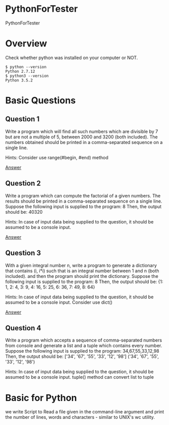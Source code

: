 # PythonForTester
PythonForTester

# Overview

Check whether python was installed on your computer or NOT.
```
$ python --version
Python 2.7.12
$ python3 --version
Python 3.5.2
```

# Basic Questions

## Question 1

Write a program which will find all such numbers which are divisible by 7 but are not a multiple of 5,
between 2000 and 3200 (both included).
The numbers obtained should be printed in a comma-separated sequence on a single line.

Hints: 
Consider use range(#begin, #end) method

[Answer](https://github.com/josdoaitran/PythonForTester/blob/master/BasicQuestions/Q1.py)
## Question 2
Write a program which can compute the factorial of a given numbers.
The results should be printed in a comma-separated sequence on a single line.
Suppose the following input is supplied to the program:
8
Then, the output should be:
40320

Hints:
In case of input data being supplied to the question, it should be assumed to be a console input.

[Answer](https://github.com/josdoaitran/PythonForTester/blob/master/BasicQuestions/Q2.py)


## Question 3

With a given integral number n, write a program to generate a dictionary that contains (i, i*i) such that is an integral number between 1 and n (both included). and then the program should print the dictionary.
Suppose the following input is supplied to the program:
8
Then, the output should be:
{1: 1, 2: 4, 3: 9, 4: 16, 5: 25, 6: 36, 7: 49, 8: 64}

Hints:
In case of input data being supplied to the question, it should be assumed to be a console input.
Consider use dict()

[Answer](https://github.com/josdoaitran/PythonForTester/blob/master/BasicQuestions/Q3.py)

## Question 4
Write a program which accepts a sequence of comma-separated numbers from console and generate a list and a tuple which contains every number.
Suppose the following input is supplied to the program:
34,67,55,33,12,98
Then, the output should be:
['34', '67', '55', '33', '12', '98']
('34', '67', '55', '33', '12', '98')

Hints:
In case of input data being supplied to the question, it should be assumed to be a console input.
tuple() method can convert list to tuple

# Basic for Python

we write Script to Read a file given in the command-line argument and print the number of
lines, words and characters - similar to UNIX's wc utility.
